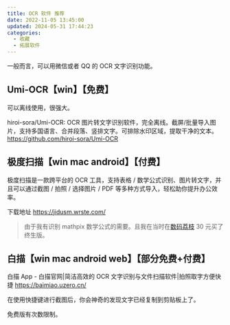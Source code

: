 ```yaml
---
title: OCR 软件 推荐
date: 2022-11-05 13:45:00
updated: 2024-05-31 17:44:23
categories:
  - 收藏
  - 拓展软件
---
```


一般而言，可以用微信或者 QQ 的 OCR 文字识别功能。

## Umi-OCR【win】【免费】

可以离线使用，很强大。

hiroi-sora/Umi-OCR: OCR 图片转文字识别软件，完全离线。截屏/批量导入图片，支持多国语言、合并段落、竖排文字。可排除水印区域，提取干净的文本。
<https://github.com/hiroi-sora/Umi-OCR>

## 极度扫描【win mac android】【付费】

极度扫描是一款跨平台的 OCR 工具，支持表格 / 数学公式识别、图片转文字，并且可以通过截图 / 拍照 / 选择图片 / PDF 等多种方式导入，轻松助你提升办公效率。

<!-- more -->

下载地址
<https://jidusm.wrste.com/>

> 由于我有识别 mathpix 数学公式的需要。且我在当时在[数码荔枝](https://store.lizhi.io/) 30 元买了终生版。

## 白描【win mac android web】【部分免费+付费】

白描 App - 白描官网|简洁高效的 OCR 文字识别与文件扫描软件|拍照取字方便快捷
<https://baimiao.uzero.cn/>

在使用快捷键进行截图后，你会神奇的发现文字已经复制到剪贴板上了。

免费版有次数限制。
